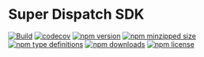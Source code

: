 # Super Dispatch SDK

[![Build](https://github.com/superdispatch/sdk/workflows/Build/badge.svg?branch=master)](https://github.com/superdispatch/sdk/actions)
[![codecov](https://codecov.io/gh/superdispatch/sdk/branch/master/graph/badge.svg)](https://codecov.io/gh/superdispatch/sdk)
[![npm version](https://img.shields.io/npm/v/@superdispatch/sdk.svg)](https://npmjs.com/@superdispatch/sdk)
[![npm minzipped size](https://img.shields.io/bundlephobia/minzip/@superdispatch/sdk.svg)](https://bundlephobia.com/result?p=@superdispatch/sdk)
[![npm type definitions](https://img.shields.io/npm/types/@superdispatch/sdk.svg)](https://npmjs.com/@superdispatch/sdk)
[![npm downloads](https://img.shields.io/npm/dm/@superdispatch/sdk.svg)](https://npmjs.com/@superdispatch/sdk)
[![npm license](https://img.shields.io/npm/l/@superdispatch/sdk.svg)](https://npmjs.com/@superdispatch/sdk)
